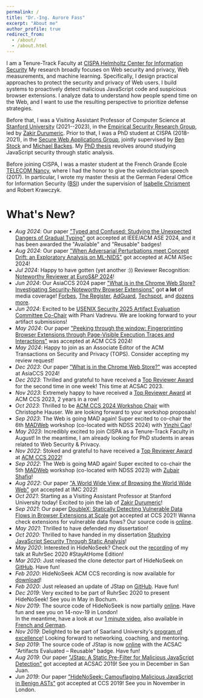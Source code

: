 ```yaml
---
permalink: /
title: "Dr.-Ing. Aurore Fass"
excerpt: "About me"
author_profile: true
redirect_from: 
  - /about/
  - /about.html
---
```


I am a Tenure-Track Faculty at [CISPA Helmholtz Center for Information Security](https://cispa.de)
My research broadly focuses on Web security and privacy, Web measurements, and machine learning. Specifically, I design practical approaches to protect the security and privacy of Web users. I build systems to proactively detect malicious JavaScript code and suspicious browser extensions. I analyze data to understand how people spend time on the Web, and I want to use the resulting perspective to prioritize defense strategies.

Before that, I was a Visiting Assistant Professor of Computer Science at [Stanford University](https://cs.stanford.edu) (2021--2023), in the [Empirical Security Research Group](https://esrg.stanford.edu), led by [Zakir Durumeric](https://zakird.com).
Prior to that, I was a PhD student at CISPA (2018-2021), in the [Secure Web Applications Group](https://swag.cispa.saarland), jointly supervised by [Ben Stock](https://swag.cispa.saarland/people/benstock.html) and [Michael Backes](https://cispa.de/en/people/backes). My [PhD thesis](https://publications.cispa.saarland/3471/7/fass2020thesis.pdf) revolves around studying JavaScript security through static analysis.

Before joining CISPA, I was a master student at the French Grande Ecole [TELECOM Nancy](https://telecomnancy.univ-lorraine.fr/en), where I had the honor to give the valedictorian speech (2017). In particular, I wrote my master thesis at the German Federal Office for Information Security ([BSI](https://www.bsi.bund.de/EN/)) under the supervision of [Isabelle Chrisment](https://members.loria.fr/IChrisment/) and Robert Krawczyk.


What's New?
======
- _Aug 2024_: Our paper ["Typed and Confused: Studying the Unexpected Dangers of Gradual Typing"](https://www.staicu.org/publications/ase2024.pdf) got accepted at IEEE/ACM ASE 2024, and it has been awarded the "Available" and "Reusable" badges!
- _Aug 2024_: Our paper ["When Adversarial Perturbations meet Concept Drift: an Exploratory Analysis on ML-NIDS"](https://www.giovanniapruzzese.com/files/papers/aisec24/aisec24.pdf) got accepted at ACM AISec 2024!
- _Jul 2024_: Happy to have gotten (yet another :)) Reviewer Recognition: [Noteworthy Reviewer at EuroS&P 2024](https://eurosp2024.ieee-security.org/committee-program.html)!
- _Jun 2024_: Our AsiaCCS 2024 paper ["What is in the Chrome Web Store? Investigating Security-Noteworthy Browser Extensions"](https://publications.cispa.saarland/4057/1/2024_hsu_cws.pdf) got **a lot** of media coverage!
[Forbes](https://www.forbes.com/sites/daveywinder/2024/06/24/280-million-google-chrome-users-installed-dangerous-extensions-study-says/),
[The Register](https://www.theregister.com/2024/06/23/google_chrome_web_store_vetting/),
[AdGuard](https://adguard.com/en/blog/google-extensions-danger-malware.html),
[Techspot](https://www.techspot.com/news/103522-researchers-280-million-people-installed-malware-infected-chrome.html),
and [dozens more](https://aurore54f.github.io/papers/hsu2024cws.media).
- _Jun 2024_: Excited to be [USENIX Security 2025 Artifact Evaluation Committee Co-Chair](https://www.usenix.org/conference/usenixsecurity25\#organizers) with Phani Vadrevu. We are looking forward to your artifact submissions!
- _May 2024_: Our paper ["Peeking through the window: Fingerprinting Browser Extensions through Page-Visible Execution Traces and Interactions"](https://swag.cispa.saarland/papers/agarwal2024window.pdf) was accepted at ACM CCS 2024!
- _May 2024_: Happy to join as an Associate Editor of the ACM Transactions on Security and Privacy (TOPS). Consider accepting my review request!
- _Dec 2023_: Our paper ["What is in the Chrome Web Store?"](https://publications.cispa.saarland/4057/1/2024_hsu_cws.pdf) was accepted at AsiaCCS 2024!
- _Dec 2023_: Thrilled and grateful to have received a [Top Reviewer Award](https://www.acsac.org/2023/files/web/acsac23-programchairs-opening.pdf) for the second time in one week! This time at ACSAC 2023.
- _Nov 2023_: Extremely happy to have received a [Top Reviewer Award](https://twitter.com/AuroreFass/status/1729765212146848005) at ACM CCS 2023, 2 years in a row!
- _Oct 2023_: Thrilled to be [ACM CCS 2024 Workshop Chair](https://www.sigsac.org/ccs/CCS2024/organization/organizing-committee.html) with Christophe Hauser. We are looking forward to your workshop proposals!
- _Sep 2023_: The Web is going MAD again! Super excited to co-chair the 6th [MADWeb](https://madweb.work) workshop (co-located with NDSS 2024) with [Yinzhi Cao](https://yinzhicao.org)!
- _May 2023_: Incredibly excited to join CISPA as a Tenure-Track Faculty in August! In the meantime, I am already looking for PhD students in areas related to Web Security & Privacy.
- _Nov 2022_: Stoked and grateful to have received a [Top Reviewer Award](https://twitter.com/AuroreFass/status/1591109188352372736) at [ACM CCS 2022](https://www.sigsac.org/ccs/CCS2022/program/awards.html)!
- _Sep 2022_: The Web is going MAD again! Super excited to co-chair the 5th [MADWeb](https://madweb.work) workshop (co-located with NDSS 2023) with [Zubair Shafiq](https://web.cs.ucdavis.edu/~zubair)!
- _Aug 2022_: Our paper ["A World Wide View of Browsing the World Wide Web"](https://zakird.com/papers/browsing.pdf) got accepted at IMC 2022!
- _Oct 2021_: Starting as a Visiting Assistant Professor at Stanford University today! Excited to join the lab of [Zakir Durumeric](https://zakird.com)!
- _Sep 2021_: Our paper [DoubleX: Statically Detecting Vulnerable Data Flows in Browser Extensions at Scale](https://swag.cispa.saarland/papers/fass2021doublex.pdf) got accepted at CCS 2021! Wanna check extensions for vulnerable data flows? Our source code is [online](https://github.com/Aurore54F/DoubleX).
- _May 2021_: Thrilled to have defended my dissertation!
- _Oct 2020_: Thrilled to have handed in my dissertation [Studying JavaScript Security Through Static Analysis](https://publikationen.sulb.uni-saarland.de/bitstream/20.500.11880/31484/1/Thesis-final_Fass.pdf)!
- _May 2020_: Interested in HideNoSeek? Check out the [recording](https://www.youtube.com/watch?v=hhyXRRdjbls) of my talk at RuhrSec 2020 #StayAtHome Edition!
- _Mar 2020_: Just released the clone detector part of HideNoSeek on [GitHub](https://github.com/Aurore54F/HideNoSeek). Have fun!
- _Feb 2020_: HideNoSeek ACM CCS recording is now available for [download](https://dl.acm.org/action/downloadSupplement?doi=10.1145%2F3319535.3345656&file=p1899-fass.webm&download=true)!
- _Feb 2020_: Just released an update of JStap on [GitHub](https://github.com/Aurore54F/JStap). Have fun!
- _Dec 2019_:  Very excited to be part of RuhrSec 2020 to present HideNoSeek! See you in May in Bochum.
- _Nov 2019_: The source code of HideNoSeek is now partially  [online](https://github.com/Aurore54F/HideNoSeek). Have fun and see you on 14-nov-19 in London!  
In the meantime, have a look at our [1 minute video](https://twitter.com/CISPA/status/1192702039605858304), also available in [French and German](https://www.instagram.com/p/B4kX7FdIrsp/).
- _Nov 2019_: Delighted to be part of Saarland University's [program of excellence](http://exzellenz.uni-saarland.de/)! Looking forward to networking, coaching, and mentoring.
- _Sep 2019_: The source code of JStap is now [online](https://github.com/Aurore54F/JStap) with the ACSAC "Artifacts Evaluated – Reusable" badge. Have fun!
- _Aug 2019_: Our paper ["JStap: A Static Pre-Filter for Malicious JavaScript Detection"](https://swag.cispa.saarland/papers/fass2019jstap.pdf) got accepted at ACSAC 2019! See you in December in San Juan.
- _Jun 2019_: Our paper ["HideNoSeek: Camouflaging Malicious JavaScript in Benign ASTs"](https://swag.cispa.saarland/papers/fass2019hidenoseek.pdf) got accepted at CCS 2019! See you in November in London.
